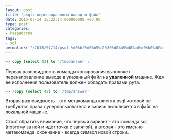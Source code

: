 ```yaml
---
layout: post
title: 'psql: перенаправляем вывод в файл'
date: 2015-07-14 15:22:14.000000000 +03:00
type: post
categories:
- Разработка
tags:
- sql
permalink: "/2015/07/14/psql-%d0%bf%d0%b5%d1%80%d0%b5%d0%bd%d0%b0%d0%bf%d1%80%d0%b0%d0%b2%d0%bb%d1%8f%d0%b5%d0%bc-%d0%b2%d1%8b%d0%b2%d0%be%d0%b4-%d0%b2-%d1%84%d0%b0%d0%b9%d0%bb/"
---
```

```sql
=> copy (select 42) to '/tmp/answer';
```  
Первая разновидность команды копирования выполняет перенаправление вывода в указанный файл на **удаленной** машине. Ждя ее исполнения пользователь должен обладать правами рута.

```sql
=> /copy (select 42) to '/tmp/answer'
```

Вторая разновидность - это метакоманда клиента psql которой не требуются права суперпользователя и запись выполняется в файл на локальной машине.

Стоит обратить внимание, что первый вариант - это команда sql (поэтому за ней и идет точка с запятой), а вторая - это именно метакоманда. окончание - всегда символ новой строки.

